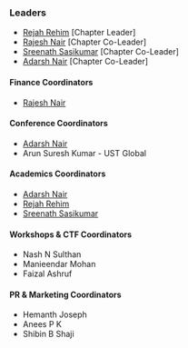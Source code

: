 ### Leaders

* [Rejah Rehim](mailto:rejah.rehim@owasp.org) [Chapter Leader]
* [Rajesh Nair](mailto:rajesh.nair@owasp.org) [Chapter Co-Leader]
* [Sreenath Sasikumar](mailto:sreenath.sasikumar@owasp.org) [Chapter Co-Leader]
* [Adarsh Nair](mailto:adarsh.nair@owasp.org ) [Chapter Co-Leader]

#### Finance Coordinators

* [Rajesh Nair](mailto:rajesh.nair@owasp.org)

#### Conference Coordinators

* [Adarsh Nair](mailto:adarsh.nair@owasp.org )
* Arun Suresh Kumar - UST Global

#### Academics Coordinators

* [Adarsh Nair](mailto:adarsh.nair@owasp.org )
* [Rejah Rehim](mailto:rejah.rehim@owasp.org)
* [Sreenath Sasikumar](mailto:sreenath.sasikumar@owasp.org)

#### Workshops & CTF Coordinators

* Nash N Sulthan
* Manieendar Mohan
* Faizal Ashruf

#### PR & Marketing Coordinators

* Hemanth Joseph
* Anees P K 
* Shibin B Shaji
